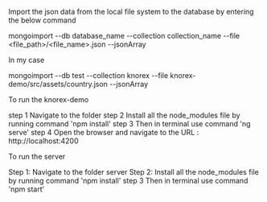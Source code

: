 Import the json data from the local file system to the database by entering the below command

mongoimport --db database_name --collection collection_name --file <file_path>/<file_name>.json --jsonArray

In my case

mongoimport --db test --collection knorex --file knorex-demo/src/assets/country.json --jsonArray


To run the knorex-demo

step 1
    Navigate to the folder
step 2
    Install all the node_modules file by running command 'npm install'
step 3
    Then in terminal use command 'ng serve'
step 4
    Open the browser and navigate to the URL : http://localhost:4200


To run the server

Step 1:
    Navigate to the folder server
Step 2:
    Install all the node_modules file by running command 'npm install'
 step 3
    Then in terminal use command 'npm start'

